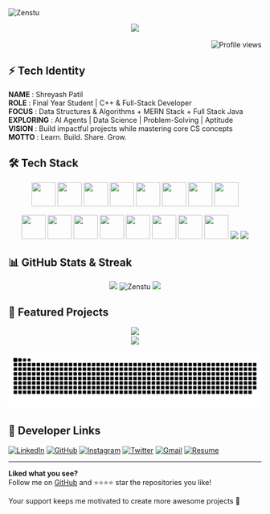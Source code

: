 <!-- Banner 
<p align="center">
  <img src="https://capsule-render.vercel.app/api?type=waving&color=0:FF5733,100:1D2671&height=180&section=header&text=🚀%20Shreyash%20Patil%20|%20Developer&fontSize=40&fontColor=ffffff&animation=fadeIn&fontAlignY=35"/>
</p> 

<img src="./assets/videos/Zenstu.gif"
     alt="Zenstu"
     style="width:100vw; max-height:30vh; height:auto; object-fit:contain;" />


<img src="./assets/videos/Zenstu.gif" alt="Zenstu" width="1200" height="300">
<img src="./assets/videos/geo2.gif" alt="Zenstu" width="1200" height="300">
<img src="./assets/videos/Zenstu2.gif" alt="Zenstu" width="1200" height="300">
-->
<img src="./assets/videos/char.gif" alt="Zenstu" width="1200" height="300">


<!-- Typing Animation -->
<p align="center">
  <a href="https://github.com/Shreyash-SP80">
    <img src="https://readme-typing-svg.herokuapp.com?font=Fira+Code&size=24&duration=4000&pause=1000&color=278997&center=true&vCenter=true&width=600&lines=>+Hi+There!+👋;I'm+Shreyash+Patil;>+A+Developer+from+India;I+Love+Coding+and+Problem+Solving;>+Let's+Build+Something+Awesome!">
  </a>
</p>

<!-- Profile views counter -->
<p align="right">
  <img src="https://komarev.com/ghpvc/?username=Shreyash-SP80&label=Profile+Views&color=blueviolet&style=flat" alt="Profile views" />
</p>
<!-- F700FF -->



<!--
## ⚡ Tech Identity
```
Name : Shreyash Patil
Role : Final Year Student | C++ & Full-Stack Developer
Focus : Data Structures & Algorithms + MERN Stack + Full Stack Java
Exploring: AI Agents | Data Science | Problem-Solving | Aptitude
Vision : Build impactful projects while mastering core CS concepts
Motto : Learn. Build. Share. Grow.
```
<div align="center">
    <img src="https://raw.githubusercontent.com/abhisheknaiidu/abhisheknaiidu/master/code.gif" width="300" height="200"/>
</div>



## ⚡ Tech Identity
| **Name** : Shreyash Patil  <br> **Role** : Final Year Student &#124; C++ & Full-Stack Developer <br> **Focus** : Data Structures & Algorithms + MERN Stack + Full Stack Java  <br> **Exploring** : AI Agents &#124; Data Science &#124; Problem-Solving &#124; Aptitude <br> **Vision** : Build impactful projects while mastering core CS concepts <br> **Motto** : Learn. Build. Share. Grow. | <img src="./assets/videos/geo2.gif" width="300" height="200"/> |
|:--------------------------------------------------------------------------------------------------------------------------------------------------------------------------------------------------------------------------------------------------------------------------------------|--------------------------------------------------------------|
-->


## ⚡ Tech Identity

**NAME** : Shreyash Patil  
**ROLE** : Final Year Student | C++ & Full-Stack Developer  
**FOCUS** : Data Structures & Algorithms + MERN Stack + Full Stack Java  
**EXPLORING** : AI Agents | Data Science | Problem-Solving | Aptitude  
**VISION** : Build impactful projects while mastering core CS concepts  
**MOTTO** : Learn. Build. Share. Grow.


## 🛠️ Tech Stack

 <p align="center">
  <!-- First Row -->
  <img src="https://skillicons.dev/icons?i=cpp" width="48" height="48" />
  <img src="https://skillicons.dev/icons?i=java" width="48" height="48" />
  <img src="https://skillicons.dev/icons?i=python" width="48" height="48" />
  <img src="https://skillicons.dev/icons?i=js" width="48" height="48" />
  <img src="https://skillicons.dev/icons?i=html" width="48" height="48" />
  <img src="https://skillicons.dev/icons?i=css" width="48" height="48" />
  <img src="https://skillicons.dev/icons?i=react" width="48" height="48" />
  <img src="https://skillicons.dev/icons?i=nodejs" width="48" height="48" />
</p>

<p align="center">
  <!-- Second Row -->
  <img src="https://skillicons.dev/icons?i=express" width="48" height="48" />
  <img src="https://skillicons.dev/icons?i=mongodb" width="48" height="48" />
  <img src="https://skillicons.dev/icons?i=git" width="48" height="48" />
  <img src="https://skillicons.dev/icons?i=github" width="48" height="48" />
  <img src="https://skillicons.dev/icons?i=linux" width="48" height="48" />
  <img src="https://cdn.jsdelivr.net/gh/devicons/devicon/icons/sqlite/sqlite-original.svg" width="48" height="48" />
  <img src="https://cdn.jsdelivr.net/gh/devicons/devicon/icons/mysql/mysql-original.svg" width="48" height="48" />
  <img src="https://cdn.jsdelivr.net/gh/devicons/devicon/icons/postgresql/postgresql-original.svg" width="48" height="48" />
  <img src="https://img.icons8.com/color/48/kali-linux.png" height="48"/>
  <img src="https://skillicons.dev/icons?i=postman,docker" height="48"/>
</p>


## 📊 GitHub Stats & Streak
<!-- theme=chartreuse-dark -->
<!-- radical -->

<p align="center">
  <!-- <img src="https://github-readme-stats.vercel.app/api/top-langs/?username=Shreyash-SP80&theme=tokyonight&hide_border=true&include_all_commits=true&count_private=true&layout=compact" alt="Top Languages" height="180px"/> -->
  <img src="https://github-readme-stats.vercel.app/api?username=Shreyash-SP80&show_icons=true&theme=tokyonight&count_private=true&hide_border=true" height="180px"/>
  <img src="./assets/videos/Legend.gif" alt="Zenstu" height="200" width="300">
  <img src="https://github-readme-streak-stats.herokuapp.com/?user=Shreyash-SP80&theme=tokyonight&hide_border=true" height="180px"/>
</p>



## 🚀 Featured Projects
<p align="center">
  <a href="https://github.com/Shreyash-SP80/Collage-ResultManagement-System">
    <img src="https://github-readme-stats.vercel.app/api/pin/?username=Shreyash-SP80&repo=Collage-ResultManagement-System&theme=tokyonight"/>
  </a> <br/>
  <a href="https://github.com/Shreyash-SP80/my-portfolio">
    <img src="https://github-readme-stats.vercel.app/api/pin/?username=Shreyash-SP80&repo=my-portfolio&theme=tokyonight"/>
  </a>
</p>

<!--
---

---
<!-- Animated connection links with working icons -->


<!--
<p align="center">
  <a href="https://linkedin.com/in/shreyash-patil-sp7213" target="_blank">
    <img src="https://skillicons.dev/icons?i=linkedin" width="48" alt="LinkedIn"/>
  </a>
  &nbsp;
  <a href="https://twitter.com/ShreyashPatil80" target="_blank">
    <img src="https://skillicons.dev/icons?i=twitter" width="48" alt="Twitter"/>
  </a>
  &nbsp;
  <a href="mailto:shreyashpatil8078@gmail.com" target="_blank">
    <img src="https://cdn-icons-png.flaticon.com/512/732/732200.png" width="48" alt="Gmail"/>
  </a>
  &nbsp;
  <a href="https://github.com/Shreyash-SP80" target="_blank">
    <img src="https://skillicons.dev/icons?i=github" width="48" alt="GitHub"/>
  </a>
  &nbsp;
  <a href="https://instagram.com/patilshreyash638" target="_blank">
    <img src="https://cdn-icons-png.flaticon.com/512/2111/2111463.png" width="48" alt="Instagram"/>
  </a>
</p>
-->




<!-- Connection animation 


<p align="center">
  <img src="https://readme-typing-svg.herokuapp.com?font=Fira+Code&size=16&duration=3000&pause=1000&color=FF2E93&center=true&vCenter=true&width=500&lines=Welcome+to+my+world+of+code+and+creativity!;Together+we+can+build+solutions+that+matter!;Let's+connect+and+make+magic+happen!✨" alt="Typing animation" />
</p>
-->

<!-- Network animation
<p align="center">
  <img src="https://media.giphy.com/media/L1R1tvI9svkIWwpVYr/giphy.gif" width="300" alt="Connection animation" />
</p> -->

<!-- ### 🌀 Flow of Code -->
<!-- Snake Animation (Dark mode) -->
<p align="left">
  <img src="https://raw.githubusercontent.com/Platane/snk/output/github-contribution-grid-snake-dark.svg" alt="snake animation" />
</p>



<!--
# > <code align="left">⠀Activity⠀</code>
[![Ashutosh's github activity graph](https://github-readme-activity-graph.vercel.app/graph?username=Shreyash-Sp80&theme=react-dark&hide_title=true&radius=10&area=true)](https://github.com/Shreyash-Sp80)
</div>

---

## 🎯 Developer Wisdom

<p align="center">
  <a href="https://github.com/PiyushSuthar/github-readme-quotes" target="_blank">
    <img src="https://quotes-github-readme.vercel.app/api?type=horizontal&theme=radical&animation=default&quoteCategory=programming" alt="Developer wisdom quote" />
  </a>
</p>
-->


<!-- Footer Banner -->
<!--
<p align="center">
  <img src="https://capsule-render.vercel.app/api?type=waving&color=0:1D2671,100:FF5733&height=120&section=footer"/>
</p>
-->
## 🧠 Developer Links
<div align="left">
  <a href="https://www.linkedin.com/in/shreyash-patil-sp7213/" target="_blank" title="LinkedIn"><img src="https://img.icons8.com/doodle/40/000000/linkedin--v2.png" alt="LinkedIn"></a>
  <a href="https://github.com/Shreyash-SP80" target="_blank" title="GitHub"><img src="https://img.icons8.com/doodle/40/000000/github--v1.png" alt="GitHub"></a>
  <a href="https://www.instagram.com/patilshreyash638/" target="_blank" title="Instagram"><img src="https://img.icons8.com/doodle/40/000000/instagram-new--v2.png" alt="Instagram"></a>
  <a href="https://twitter.com/ShreyashPatil80" target="_blank" title="Twitter"><img src="https://img.icons8.com/doodle/40/000000/twitter-squared--v2.png" alt="Twitter"></a>
  <a href="mailto:shreyashpatil8078@gmail.com" target="_blank" title="Gmail"><img src="https://img.icons8.com/doodle/40/000000/gmail-new.png" alt="Gmail"></a>
  <a href="https://github.com/Shreyash-SP80/my-portfolio/blob/main/public/Resume/Shreyash%20Resume%20updated.pdf" target="_blank" title="Resume"><img src="https://img.icons8.com/plasticine/40/000000/resume.png" alt="Resume"></a>
</div>


---
**Liked what you see?**  
Follow me on [GitHub](https://github.com/Shreyash-SP80) and ⭐⭐⭐⭐ star the repositories you like!  

Your support keeps me motivated to create more awesome projects 🚀


<!--
<p align="center">
  <img src="https://capsule-render.vercel.app/api?type=waving&color=0:215e73,50:278998,100:1a4e62&height=120&section=footer"/>
</p>
-->



